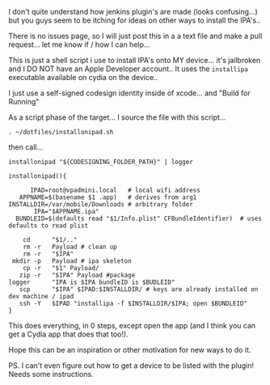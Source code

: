 I don't quite understand how jenkins plugin's are made (looks confusing...)  but you guys seem to be itching for ideas on other ways to install the IPA's..

There is no issues page, so I will just post this in a a text file and make a pull request...  let me know if / how I can help...

This is just a shell script i use to install IPA's onto MY device...  it's jailbroken and I DO NOT have an Apple Developer account..  It uses the `installipa` executable available on cydia on the device..

I just use a self-signed codesign identity inside of xcode... and "Build for Running"

As a script phase of the target... I source the file with this script...

```shell
. ~/dotfiles/installonipad.sh
````

then call...

```shell
installonipad "${CODESIGNING_FOLDER_PATH}" | logger
```
```shell
installonipad(){

      IPAD=root@vpadmini.local   # local wifi address
   APPNAME=$(basename $1 .app)   # derives from arg1
INSTALLDIR=/var/mobile/Downloads # arbitrary folder
       IPA="$APPNAME.ipa"
  BUNDLEID=$(defaults read "$1/Info.plist" CFBundleIdentifier)  # uses defaults to read plist

    cd    	"$1/.."
    rm -r 	Payload # clean up
    rm -r 	"$IPA"
 mkdir -p 	Payload # ipa skeleton
    cp -r 	"$1" Payload/
   zip -r 	"$IPA" Payload #package
logger 		"IPA is $IPA bundleID is $BUDLEID"
   scp 		"$IPA" $IPAD:$INSTALLDIR/ # keys are already installed on dev machine / ipad
   ssh -Y 	$IPAD "installipa -f $INSTALLDIR/$IPA; open $BUNDLEID"
}
```

This does everything, in 0 steps, except open the app (and I think you can get a Cydia app that does that too!).

Hope this can be an inspiration or other motivation for new ways to do it.


PS.  I can't even figure out how to get a device to be listed with the plugin!  Needs some instructions.